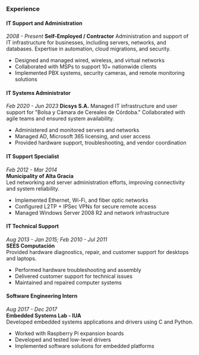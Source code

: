 ### Experience

#### IT Support and Administration
*2008 - Present*
**Self-Employed / Contractor**
Administration and support of IT infrastructure for businesses, including servers, networks, and databases. Expertise in automation, cloud migrations, and security.  
- Designed and managed wired, wireless, and virtual networks  
- Collaborated with MSPs to support 10+ nationwide clients  
- Implemented PBX systems, security cameras, and remote monitoring solutions  

#### IT Systems Administrator
*Feb 2020 - Jun 2023*
**Dicsys S.A.**
Managed IT infrastructure and user support for "Bolsa y Cámara de Cereales de Córdoba." Collaborated with agile teams and ensured system availability.  
- Administered and monitored servers and networks  
- Managed AD, Microsoft 365 licensing, and user access  
- Provided hardware support, troubleshooting, and vendor coordination

#### IT Support Specialist  
*Feb 2012 - Mar 2014*  
**Municipality of Alta Gracia**  
Led networking and server administration efforts, improving connectivity and system reliability.  
- Implemented Ethernet, Wi-Fi, and fiber optic networks  
- Configured L2TP + IPSec VPNs for secure remote access  
- Managed Windows Server 2008 R2 and network infrastructure  

#### IT Technical Support  
*Aug 2013 - Jan 2015; Feb 2010 - Jul 2011*  
**SEES Computación**  
Provided hardware diagnostics, repair, and customer support for desktops and laptops.  
- Performed hardware troubleshooting and assembly  
- Delivered customer support for technical issues  
- Maintained and repaired computer systems  

#### Software Engineering Intern  
*Aug 2017 - Dec 2017*  
**Embedded Systems Lab - IUA**  
Developed embedded systems applications and drivers using C and Python.  
- Worked with Raspberry Pi expansion boards  
- Developed and tested low-level drivers  
- Implemented software solutions for embedded platforms  
